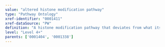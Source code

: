 ```yaml
---
value: "altered histone modification pathway"
type: "Pathway Ontology"
xref-identifier: "0001411"
xref-dataSource: "PW"
definition: "A histone modification pathway that deviates from what its normal course should be. Mutations in the writer, reader or eraser categories of several types of histone modification have been implicated in various forms of cancer."
level: "Level 4+"
parents: ['0001404', '0001338']
---
```

